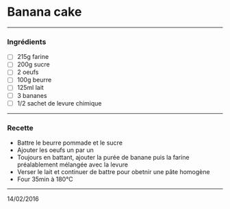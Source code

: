 # Banana cake

---

### Ingrédients

- [ ] 215g farine
- [ ] 200g sucre
- [ ] 2 oeufs
- [ ] 100g beurre
- [ ] 125ml lait
- [ ] 3 bananes
- [ ] 1/2 sachet de levure chimique

---

### Recette

- Battre le beurre pommade et le sucre
- Ajouter les oeufs un par un
- Toujours en battant, ajouter la purée de banane puis la farine préalablement mélangée avec la levure
- Verser le lait et continuer de battre pour obetnir une pâte homogène
- Four 35min à 180°C

---

14/02/2016
